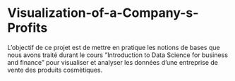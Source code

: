 # Visualization-of-a-Company-s-Profits
L’objectif de ce projet est de mettre en pratique les notions de bases que nous avons traité durant le cours ”Introduction to Data Science for business and finance” pour visualiser et analyser les données d’une entreprise de vente des produits cosmètiques.
